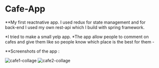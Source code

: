 # Cafe-App
**My first reactnative app.  I used redux for state management and for back-end I used my own rest-api which I build with spring framework.

*I tried to make a small yelp app.
*The app allow people to comment on cafes and give them like so people know which place is the best for them -


**Screenshots of the app :


![cafe1-collage](https://user-images.githubusercontent.com/60707082/150653987-b3c75e92-f9c3-4da3-9f32-55db8ef4d64d.png)
 ![cafe2-collage](https://user-images.githubusercontent.com/60707082/150653991-5146076f-63cc-40aa-9921-e97b456df4d9.png)

